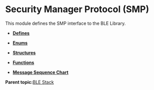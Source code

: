 # Security Manager Protocol \(SMP\)

This module defines the SMP interface to the BLE Library.

-   **[Defines](GUID-8C116D0F-C421-409F-9AB8-6CF140580F8B.md)**  

-   **[Enums](GUID-1AA48446-81ED-4E0D-A92A-E94629AE1C82.md)**  

-   **[Structures](GUID-32B57AF4-FA13-419A-852F-73C4E0457A07.md)**  

-   **[Functions](GUID-9CB8F27C-7921-4D62-8EBB-A41DD9F9D4D4.md)**  

-   **[Message Sequence Chart](GUID-D0C13598-2B10-4D13-B20A-8FE097B7D2FC.md)**  


**Parent topic:**[BLE Stack](GUID-D5EE0E9F-016B-40BD-842B-1AE3B215DFE7.md)

